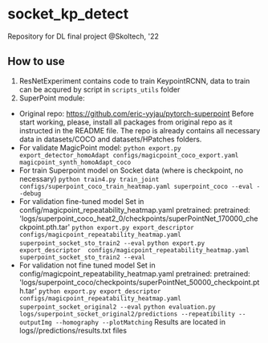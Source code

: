 # socket_kp_detect
Repository for DL final project @Skoltech, '22


## How to use
1. ResNetExperiment contains code to train KeypointRCNN, data to train can be acqured by script in `scripts_utils` folder
2. SuperPoint module:
- Original repo: https://github.com/eric-yyjau/pytorch-superpoint
Before start working, please, install all packages from original repo as it instructed in the README file.
The repo is already contains all necessary data in datasets/COCO and datasets/HPatches folders.
- For validate MagicPoint model:
`python export.py export_detector_homoAdapt configs/magicpoint_coco_export.yaml magicpoint_synth_homoAdapt_coco`
- For train Superpoint model on Socket data (where is checkpoint, no necessary)
`python train4.py train_joint configs/superpoint_coco_train_heatmap.yaml superpoint_coco --eval --debug`
- For validation fine-tuned model
Set in config/magicpoint_repeatability_heatmap.yaml pretrained: pretrained: 'logs/superpoint_coco_heat2_0/checkpoints/superPointNet_170000_checkpoint.pth.tar'
`python export.py export_descriptor  configs/magicpoint_repeatability_heatmap.yaml superpoint_socket_sto_train2 --eval`
`python export.py export_descriptor  configs/magicpoint_repeatability_heatmap.yaml superpoint_socket_sto_train2 --eval`
- For validation not fine tuned model
Set in config/magicpoint_repeatability_heatmap.yaml pretrained: pretrained: 'logs/superpoint_coco/checkpoints/superPointNet_50000_checkpoint.pth.tar'
`python export.py export_descriptor  configs/magicpoint_repeatability_heatmap.yaml superpoint_socket_original2 --eval`
`python evaluation.py logs/superpoint_socket_original2/predictions --repeatibility --outputImg --homography --plotMatching`
Results are located in logs/<folder with name of experiment>/predictions/results.txt files
